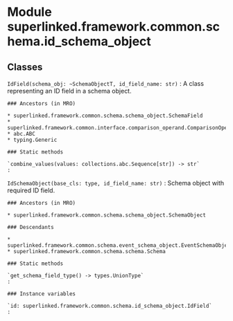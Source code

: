 Module superlinked.framework.common.schema.id_schema_object
===========================================================

Classes
-------

`IdField(schema_obj: ~SchemaObjectT, id_field_name: str)`
:   A class representing an ID field in a schema object.

    ### Ancestors (in MRO)

    * superlinked.framework.common.schema.schema_object.SchemaField
    * superlinked.framework.common.interface.comparison_operand.ComparisonOperand
    * abc.ABC
    * typing.Generic

    ### Static methods

    `combine_values(values: collections.abc.Sequence[str]) ‑> str`
    :

`IdSchemaObject(base_cls: type, id_field_name: str)`
:   Schema object with required ID field.

    ### Ancestors (in MRO)

    * superlinked.framework.common.schema.schema_object.SchemaObject

    ### Descendants

    * superlinked.framework.common.schema.event_schema_object.EventSchemaObject
    * superlinked.framework.common.schema.schema.Schema

    ### Static methods

    `get_schema_field_type() ‑> types.UnionType`
    :

    ### Instance variables

    `id: superlinked.framework.common.schema.id_schema_object.IdField`
    :